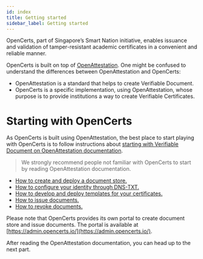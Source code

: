 ```yaml
---
id: index
title: Getting started
sidebar_label: Getting started
---
```


OpenCerts, part of Singapore’s Smart Nation initiative, enables issuance and validation of tamper-resistant academic certificates in a convenient and reliable manner.

OpenCerts is built on top of [OpenAttestation](https://openattestation.com). One might be confused to understand the differences between OpenAttestation and OpenCerts:
- OpenAttestation is a standard that helps to create Verifiable Document.
- OpenCerts is a specific implementation, using OpenAttestation, whose purpose is to provide institutions a way to create Verifiable Certificates.

# Starting with OpenCerts

As OpenCerts is built using OpenAttestation, the best place to start playing with OpenCerts is to follow instructions about [starting with Verifiable Document on OpenAttestation documentation](https://openattestation.com/docs/verifiable-document/overview).

> We strongly recommend people not familiar with OpenCerts to start by reading OpenAttestation documentation.

- [How to create and deploy a document store.](https://openattestation.com/docs/verifiable-document/document-store)
- [How to configure your identity through DNS-TXT.](https://openattestation.com/docs/verifiable-document/dns-proof)
- [How to develop and deploy templates for your certificates.](https://openattestation.com/docs/advanced/custom-renderer)
- [How to issue documents.](https://openattestation.com/docs/verifiable-document/issuing-document)
- [How to revoke documents.](https://openattestation.com/docs/verifiable-document/revoking-document)

Please note that OpenCerts provides its own portal to create document store and issue documents. The portal is available at [https://admin.opencerts.io/](https://admin.opencerts.io/).

After reading the OpenAttestation documentation, you can head up to the next part.
